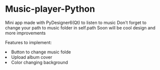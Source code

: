 # Music-player-Python
Mini app made with PyDesigner6(Qt) to listen to music
Don't forget to change your path to music folder in self.path
Soon will be cool design and more improvements

Features to implement:
<li>Button to change music folde</li>
<li>Upload album cover</li>
<li>Color changing background</li>
